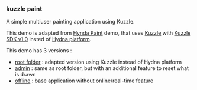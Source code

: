 ### kuzzle paint

A simple multiuser painting application using Kuzzle.

This demo is adapted from [Hynda Paint](https://github.com/hydna/hydna-paint) demo, that uses [Kuzzle](http://www.kuzzle.io) with [Kuzzle SDK v1.0](https://github.com/kuzzleio/sdk-javascript/tree/v1.0.0-alpha.1) insted of [Hydna platform](https://www.hydna.com/).

This demo has 3 versions : 
- [root folder](#) : adapted version using Kuzzle instead of Hydna platform
- [admin](admin) : same as root folder, but with an additional feature to reset what is drawn
- [offline](offline) : base application without online/real-time feature 
